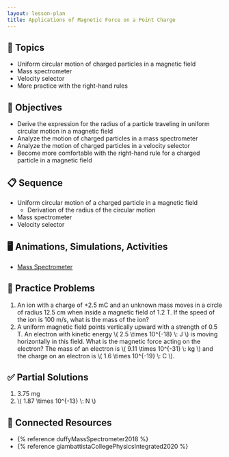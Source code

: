 ```yaml
---
layout: lesson-plan
title: Applications of Magnetic Force on a Point Charge
---
```


## 🔖 Topics

* Uniform circular motion of charged particles in a magnetic field
* Mass spectrometer
* Velocity selector
* More practice with the right-hand rules

## 🎯 Objectives

* Derive the expression for the radius of a particle traveling in uniform circular motion in a magnetic field
* Analyze the motion of charged particles in a mass spectrometer
* Analyze the motion of charged particles in a velocity selector
* Become more comfortable with the right-hand rule for a charged particle in a magnetic field

## 📋 Sequence

* Uniform circular motion of a charged particle in a magnetic field
  * Derivation of the radius of the circular motion
* Mass spectrometer
* Velocity selector

## 🖥️ Animations, Simulations, Activities

* [Mass Spectrometer](https://physics.bu.edu/~duffy/HTML5/mass_spectrometer.html)

## 📝 Practice Problems

1. An ion with a charge of +2.5 mC and an unknown mass moves in a circle of radius 12.5 cm when inside a magnetic field of 1.2 T. If the speed of the ion is 100 m/s, what is the mass of the ion?
2. A uniform magnetic field points vertically upward with a strength of 0.5 T. An electron with kinetic energy \\( 2.5 \times 10^{-18} \\: J \\) is moving horizontally in this field. What is the magnetic force acting on the electron? The mass of an electron is \\( 9.11 \times 10^{-31} \\: kg \\) and the charge on an electron is \\( 1.6 \times 10^{-19} \\: C \\).

## ✅ Partial Solutions

1. 3.75 mg
2. \\( 1.87 \\times 10^{-13} \\: N \\)

## 📘 Connected Resources

* {% reference duffyMassSpectrometer2018 %}
* {% reference giambattistaCollegePhysicsIntegrated2020 %}
